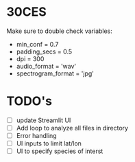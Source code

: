 # 30CES

Make sure to double check variables:
  - min_conf = 0.7
  - padding_secs = 0.5
  - dpi = 300
  - audio_format = 'wav'
  - spectrogram_format = 'jpg'


# TODO's
- [ ] update Streamlit UI
- [ ] Add loop to analyze all files in directory
- [ ] Error handling
- [ ] UI inputs to limit lat/lon
- [ ] UI to specify species of interst
